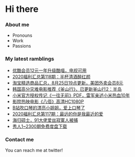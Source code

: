 # Hi there 

### About me
- Pronouns
- Work
- Passions 

### My latest ramblings
<!-- BLOGPOSTS:START -->
- [优酷会员12元一年升级酷喵，电视可用](https://fuliba2020.net/kumiao.html)
- [2020福利汇总第118期：半杯清酒醉红颜](https://fuliba2020.net/2020118.html)
- [淘宝精选商品汇总，8月25日19点更新，美团外卖会员8元](https://fuliba2020.net/99.html)
- [韩国高分灾难电影推荐《釜山行》，已更新釜山行2：半岛](https://fuliba2020.net/%e5%b0%b8%e9%80%9f%e5%88%97%e8%bd%a6.html)
- [小米官方授权传记《一往无前》PDF，雷军亲述小米热血10年](https://fuliba2020.net/xiaomi.html)
- [影院热映电影《八佰》高清HC1080P](https://fuliba2020.net/babai.html)
- [B站吹口琴的漂亮小姐姐，爱上口琴了](https://fuliba2020.net/kouqin.html)
- [2020福利汇总第117期：最远的你是我最近的爱](https://fuliba2020.net/2020117.html)
- [海归硕士，91大佬爱丝寂寞人被捕](https://fuliba2020.net/aisijimoren.html)
- [秀人1~2300期免费度盘下载](https://fuliba2020.net/xiuren.html)
<!-- BLOGPOSTS:END -->

### Contact me
You can reach me at twitter!
